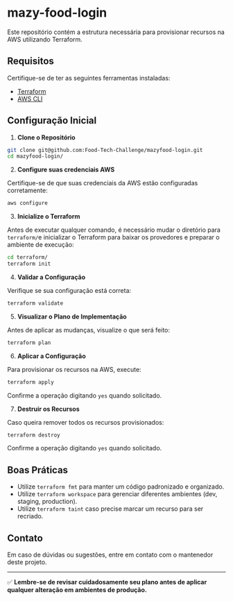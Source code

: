 # mazy-food-login
Este repositório contém a estrutura necessária para provisionar recursos na AWS utilizando Terraform.

## Requisitos

Certifique-se de ter as seguintes ferramentas instaladas:

- [Terraform](https://developer.hashicorp.com/terraform/downloads)
- [AWS CLI](https://aws.amazon.com/cli/)

## Configuração Inicial

1. **Clone o Repositório**

```bash
git clone git@github.com:Food-Tech-Challenge/mazyfood-login.git
cd mazyfood-login/
```

2. **Configure suas credenciais AWS**

Certifique-se de que suas credenciais da AWS estão configuradas corretamente:

```bash
aws configure
```

3. **Inicialize o Terraform**

Antes de executar qualquer comando, é necessário mudar o diretório para `terraform/`e inicializar o Terraform para baixar os provedores e preparar o ambiente de execução:

```bash
cd terraform/
terraform init
```

4. **Validar a Configuração**

Verifique se sua configuração está correta:

```bash
terraform validate
```

5. **Visualizar o Plano de Implementação**

Antes de aplicar as mudanças, visualize o que será feito:

```bash
terraform plan
```

6. **Aplicar a Configuração**

Para provisionar os recursos na AWS, execute:

```bash
terraform apply
```

Confirme a operação digitando `yes` quando solicitado.

7. **Destruir os Recursos**

Caso queira remover todos os recursos provisionados:

```bash
terraform destroy
```

Confirme a operação digitando `yes` quando solicitado.


## Boas Práticas
- Utilize `terraform fmt` para manter um código padronizado e organizado.
- Utilize `terraform workspace` para gerenciar diferentes ambientes (dev, staging, production).
- Utilize `terraform taint` caso precise marcar um recurso para ser recriado.

## Contato
Em caso de dúvidas ou sugestões, entre em contato com o mantenedor deste projeto.

---

✅ **Lembre-se de revisar cuidadosamente seu plano antes de aplicar qualquer alteração em ambientes de produção.**
